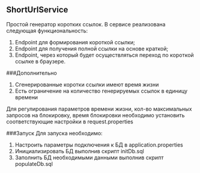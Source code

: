 ## **ShortUrlService**

Простой генератор коротких ссылок. В сервисе реализована следующая функциональность:
1) Endpoint для формирования короткой ссылки;
2) Endpoint для получения полной ссылки на основе краткой;
3) Endpoint, через который будет осуществляться переход по короткой ссылке в браузере.

###Дополнительно
1) Сгенерированные коротки ссылки имеют время жизни 
2) Есть ограничение на количество генерируемых ссылок в единицу времени

Для регулирования параметров времени жизни, 
кол-во максимальных запросов на блокировку, 
время блокировки необходимо установить соответствующие настройки в request.properties

###Запуск
Для запуска необходимо:
1) Настроить параметры подключения к БД в application.properties
2) Инициализировать БД выполнив скрипт initDb.sql
3) Заполнить БД необходимыми данными выполнив скрипт populateDb.sql
